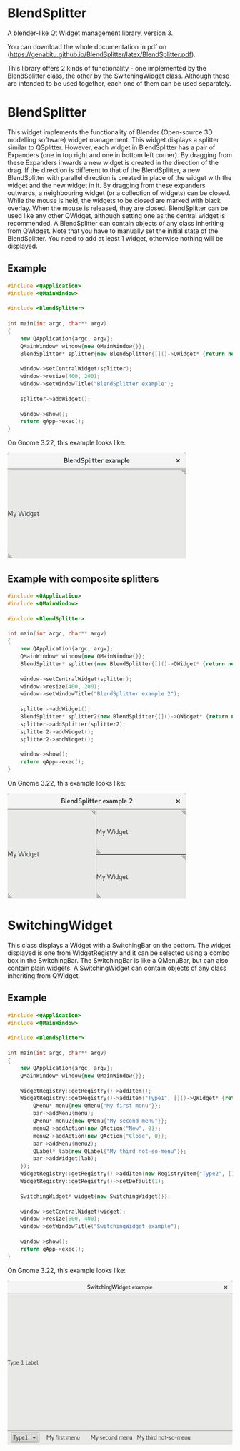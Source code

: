 # BlendSplitter
A blender-like Qt Widget management library, version 3.

You can download the whole documentation in pdf on (https://genabitu.github.io/BlendSplitter/latex/BlendSplitter.pdf).

This library offers 2 kinds of functionality - one implemented by the BlendSplitter class, the other by the SwitchingWidget class. Although these are intended to be used together, each one of them can be used separately.

BlendSplitter
=============
This widget implements the functionality of Blender (Open-source 3D modelling software) widget management. This widget displays a splitter similar to QSplitter. However, each widget in BlendSplitter has a pair of Expanders (one in top right and one in bottom left corner). By dragging from these Expanders inwards a new widget is created in the direction of the drag. If the direction is different to that of the BlendSplitter, a new BlendSplitter with parallel direction is created in place of the widget with the widget and the new widget in it. By dragging from these expanders outwards, a neighbouring widget (or a collection of widgets) can be closed. While the mouse is held, the widgets to be closed are marked with black overlay. When the mouse is released, they are closed. BlendSplitter can be used like any other QWidget, although setting one as the central widget is recommended. A BlendSplitter can contain objects of any class inheriting from QWidget. Note that you have to manually set the initial state of the BlendSplitter. You need to add at least 1 widget, otherwise nothing will be displayed.

Example
-------
```C++
#include <QApplication>
#include <QMainWindow>

#include <BlendSplitter>

int main(int argc, char** argv)
{
    new QApplication{argc, argv};
    QMainWindow* window{new QMainWindow{}};
    BlendSplitter* splitter{new BlendSplitter{[]()->QWidget* {return new QLabel{"My Widget"};}}};

    window->setCentralWidget(splitter);
    window->resize(400, 200);
    window->setWindowTitle("BlendSplitter example");

    splitter->addWidget();

    window->show();
    return qApp->exec();
}
```
On Gnome 3.22, this example looks like:

![BlendSplitter example 1](docs/BlendSplitter_example_1.png)

Example with composite splitters
-------
```C++
#include <QApplication>
#include <QMainWindow>

#include <BlendSplitter>

int main(int argc, char** argv)
{
    new QApplication{argc, argv};
    QMainWindow* window{new QMainWindow{}};
    BlendSplitter* splitter{new BlendSplitter{[]()->QWidget* {return new QLabel{"My Widget"};}}};

    window->setCentralWidget(splitter);
    window->resize(400, 200);
    window->setWindowTitle("BlendSplitter example 2");

    splitter->addWidget();
    BlendSplitter* splitter2{new BlendSplitter{[]()->QWidget* {return new QLabel{"My Widget"};}, Qt::Vertical}};
    splitter->addSplitter(splitter2);
    splitter2->addWidget();
    splitter2->addWidget();

    window->show();
    return qApp->exec();
}
```
On Gnome 3.22, this example looks like:

![BlendSplitter example 2](docs/BlendSplitter_example_2.png)

SwitchingWidget
===============
This class displays a Widget with a SwitchingBar on the bottom. The widget displayed is one from WidgetRegistry and it can be selected using a combo box in the SwitchingBar. The SwitchingBar is like a QMenuBar, but can also contain plain widgets. A SwitchingWidget can contain objects of any class inheriting from QWidget.

Example
-------
```C++
#include <QApplication>
#include <QMainWindow>

#include <BlendSplitter>

int main(int argc, char** argv)
{
    new QApplication{argc, argv};
    QMainWindow* window{new QMainWindow{}};

    WidgetRegistry::getRegistry()->addItem();
    WidgetRegistry::getRegistry()->addItem("Type1", []()->QWidget* {return new QLabel{"Type 1 Label"};}, [](SwitchingBar* bar, QWidget*)->void {
        QMenu* menu{new QMenu{"My first menu"}};
        bar->addMenu(menu);
        QMenu* menu2{new QMenu{"My second menu"}};
        menu2->addAction(new QAction{"New", 0});
        menu2->addAction(new QAction{"Close", 0});
        bar->addMenu(menu2);
        QLabel* lab{new QLabel{"My third not-so-menu"}};
        bar->addWidget(lab);
    });
    WidgetRegistry::getRegistry()->addItem(new RegistryItem{"Type2", []()->QWidget* {return new QLabel{"Type 2 Label"};}});
    WidgetRegistry::getRegistry()->setDefault(1);

    SwitchingWidget* widget{new SwitchingWidget{}};

    window->setCentralWidget(widget);
    window->resize(600, 400);
    window->setWindowTitle("SwitchingWidget example");

    window->show();
    return qApp->exec();
}
```
On Gnome 3.22, this example looks like:

![SwitchingWidget example](docs/SwitchingWidget_example.png)
